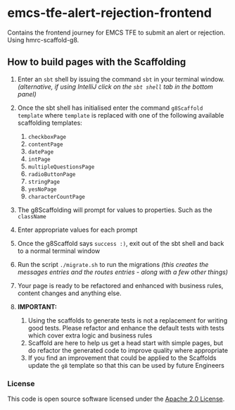 
# emcs-tfe-alert-rejection-frontend

Contains the frontend journey for EMCS TFE to submit an alert or rejection. Using hmrc-scaffold-g8.

## How to build pages with the Scaffolding

1) Enter an `sbt` shell by issuing the command `sbt` in your terminal window. _(alternative, if using IntelliJ click on the `sbt shell` tab in the bottom panel)_


2) Once the sbt shell has initialised enter the command `g8Scaffold template` where `template` is replaced with one of the following available scaffolding templates:
    1) `checkboxPage`
    2) `contentPage`
    3) `datePage`
    4) `intPage`
    5) `multipleQuestionsPage`
    6) `radioButtonPage`
    7) `stringPage`
    8) `yesNoPage`
    9) `characterCountPage`


3) The g8Scaffolding will prompt for values to properties. Such as the `className`


4) Enter appropriate values for each prompt


5) Once the g8Scaffold says `success :)`, exit out of the sbt shell and back to a normal terminal window


6) Run the script `./migrate.sh` to run the migrations _(this creates the messages entries and the routes entries - along with a few other things)_


7) Your page is ready to be refactored and enhanced with business rules, content changes and anything else.


8) **IMPORTANT:**
    1) Using the scaffolds to generate tests is not a replacement for writing good tests. Please refactor and enhance the default tests with tests which cover extra logic and business rules
    2) Scaffold are here to help us get a head start with simple pages, but do refactor the generated code to improve quality where appropriate
    3) If you find an improvement that could be applied to the Scaffolds update the `g8` template so that this can be used by future Engineers

### License

This code is open source software licensed under the [Apache 2.0 License]("http://www.apache.org/licenses/LICENSE-2.0.html").